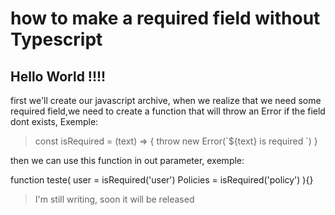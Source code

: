# how to make a required field without Typescript

## Hello World !!!! 

first we'll create our javascript archive, when we realize that we need some required field,we need to create a function that will throw an Error if the field dont exists, Exemple:

> <p> const isRequired = (text) => { throw new Error(`${text} is required `) } <p>
 
 then we can use this function in out parameter, exemple:
 
 <p> function teste(
user = isRequired('user')
Policies = isRequired('policy')
){}


> I'm still writing, soon it will be released
